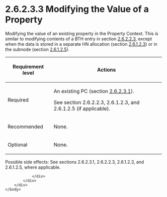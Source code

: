 <html dir="LTR" xmlns:mshelp="http://msdn.microsoft.com/mshelp" xmlns:ddue="http://ddue.schemas.microsoft.com/authoring/2003/5" xmlns:xlink="http://www.w3.org/1999/xlink" xmlns:tool="http://www.microsoft.com/tooltip">
    <head>
        <meta http-equiv="Content-Type" content="text/html; CHARSET=utf-8"></meta>
        <meta name="save" content="history"></meta>
        <title>2.6.2.3.3 Modifying the Value of a Property</title>
        <xml>
            <mshelp:toctitle title="2.6.2.3.3 Modifying the Value of a Property"></mshelp:toctitle>
            <mshelp:rltitle title="[MS-PST]: Modifying the Value of a Property"></mshelp:rltitle>
            <mshelp:keyword index="A" term="b0848da7-e670-499d-8f26-ac82b3e83835"></mshelp:keyword>
            <mshelp:attr name="DCSext.ContentType" value="open specification"></mshelp:attr>
            <mshelp:attr name="AssetID" value="b0848da7-e670-499d-8f26-ac82b3e83835"></mshelp:attr>
            <mshelp:attr name="TopicType" value="kbRef"></mshelp:attr>
            <mshelp:attr name="DCSext.Title" value="[MS-PST]: Modifying the Value of a Property" />
        </xml>
    </head>
    <body>
        <div id="header">
            <h1 class="heading">2.6.2.3.3 Modifying the Value of a Property</h1>
        </div>
        <div id="mainSection">
            <div id="mainBody">
                <div id="allHistory" class="saveHistory"></div>
                <div id="sectionSection0" class="section" name="collapseableSection">
                    

<p>Modifying the value of an existing property in the Property
Context. This is similar to modifying contents of a BTH entry in section <a href="55245797-279e-4c2d-94bc-547bc26be59c.htm">2.6.2.2.3</a>, except when the
data is stored in a separate HN allocation (section <a href="dc322b87-5d91-4e00-8123-c4a155dfe6dd.htm">2.6.1.2.3</a>) or in the
subnode (section <a href="0ef88344-1236-4d5d-9969-e421e501737c.htm">2.6.1.2.5</a>).
</p>

<table>
 <thead>
  <tr>
   <th>
   <p>Requirement level</p>
   </th>
   <th>
   <p>Actions</p>
   </th>
  </tr>
 </thead>
 <tr>
  <td>
  <p>Required</p>
  </td>
  <td>
  <p>An
  existing PC (section <a href="1e645de0-2291-457d-8e3b-3ae415a481ce.htm">2.6.2.3.1</a>).</p>
  <p>See
  section 2.6.2.2.3, 2.6.1.2.3, and 2.6.1.2.5 (if applicable).</p>
  </td>
 </tr>
 <tr>
  <td>
  <p>Recommended</p>
  </td>
  <td>
  <p>None.</p>
  </td>
 </tr>
 <tr>
  <td>
  <p>Optional</p>
  </td>
  <td>
  <p>None.</p>
  </td>
 </tr>
</table>

<p>Possible side effects: See sections 2.6.2.3.1, 2.6.2.2.3,
2.6.1.2.3, and 2.6.1.2.5, where applicable.</p>


                </div>
            </div>
        </div>
    </body>
</html>